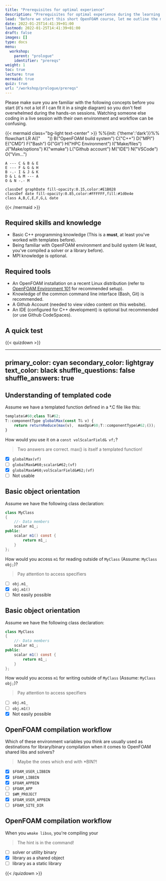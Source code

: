 ```yaml
---
title: "Prerequisites for optimal experience"
description: "Prerequisites for optimal experience during the learning process offered by the OpenFOAM parallelization workshop."
lead: "Before we start this short OpenFOAM course, let me outline the most important prerequisites for optimal experience during the learning process offered by the OpenFOAM parallelization workshop."
date: 2022-01-25T14:41:39+01:00
lastmod: 2022-01-25T14:41:39+01:00
draft: false
images: []
type: docs
menu:
  workshop:
    parent: "prologue"
    identifier: "prereqs"
weight: 1
toc: true
lecture: true
mermaid: true
quiz: true
url: "/workshop/prologue/prereqs"
---
```


Please make sure you are familiar with the following concepts before you start (it's not a lot if I can fit it in a single diagram) so you
don't feel overwhelmed during the hands-on sessions. Watching someone else coding in a live session with their own environment and
workflow can be confusing.

{{< mermaid class="bg-light text-center" >}}
%%{init: {'theme':'dark'}}%%
flowchart LR
    A(("&nbsp; &nbsp; &nbsp; "))
    B("OpenFOAM build system")
    C("C++")
    D("MPI")
    E("CMD")
    F("Bash")
    G("Git")
    H("HPC Environment")
    I("Make/files")
    J("Make/options")
    K("wmake")
    L("Github account")
    M("IDE")
    N("VSCode")
    O("Vim...")

    A --- C & B & E
    E --- F & G & H
    B -.- I & J & K
    D & L & M --- A
    O & N -.- M

    classDef graphDate fill-opacity:0.15,color:#E1B028
    classDef date fill-opacity:0.85,color:#FFFFFF,fill:#1d0e4e
    class A,B,C,E,F,G,L date
{{< /mermaid >}}

## Required skills and knowledge

- Basic C++ programming knowledge (This is a **must**, at least you've worked with templates before).
- Being familiar with OpenFOAM environment and build system (At least, you've compiled a solver or a library before).
- MPI knowledge is optional.

## Required tools

- An OpenFOAM installation on a recent Linux distribution (refer to [OpenFOAM Environment 101](/workshop/hands-on/openfoam-env-101/)
  for recommended setup).
- Knowledge of the common command line interface (Bash, Git) is recommended.
- A Github Account (needed to view video content on this website).
- An IDE (configured for C++ development) is optional but recommended (or use Github CodeSpaces).

## A quick test

{{< quizdown >}}

---
primary_color: cyan
secondary_color: lightgray
text_color: black
shuffle_questions: false
shuffle_answers: true
---

## Understanding of templated code

Assume we have a templated function defined in a *.C file like this:
```typescript
template&#60;class T&#62;
T::componentType globalMax(const T& v) {
    return returnReduce(max(v),  maxOp&#60;T::componentType&#62;());
}
```

How would you use it on a `const volScalarField& vf;`?

> Two answers are correct. max() is itself a templated function!

- [x] `globalMax(vf)`
- [ ] `globalMax&#60;scalar&#62;(vf)`
- [x] `globalMax&#60;volScalarField&#62;(vf)`
- [ ] Not usable

## Basic object orientation

Assume we have the following class declaration:

```java
class MyClass
{
    //- Data members
    scalar m1_;
public:
    scalar m1() const {
        return m1_;
    }
};
```

How would you access `m1` for reading outside of `MyClass` (Assume: `MyClass  obj;`)?

> Pay attention to access specifiers

- [ ] `obj.m1_`
- [x] `obj.m1()`
- [ ] Not easily possible

## Basic object orientation

Assume we have the following class declaration:

```java
class MyClass
{
    //- Data members
    scalar m1_;
public:
    scalar m1() const {
        return m1_;
    }
};
```

How would you access `m1` for writing outside of `MyClass` (Assume: `MyClass  obj;`)?

> Pay attention to access specifiers

- [ ] `obj.m1_`
- [ ] `obj.m1()`
- [x] Not easily possible

## OpenFOAM compilation workflow

Which of these environment variables you think are usually used as destinations for library/binary compilation
when it comes to OpenFOAM shared libs and solvers?

> Maybe the ones which end with *BIN?!

- [x] `$FOAM_USER_LIBBIN`
- [x] `$FOAM_LIBBIN`
- [x] `$FOAM_APPBIN`
- [ ] `$FOAM_APP`
- [ ] `$WM_PROJECT`
- [x] `$FOAM_USER_APPBIN`
- [ ] `$FOAM_SITE_DIR`

## OpenFOAM compilation workflow

When you `wmake libso`, you're compiling your

> The hint is in the command!

- [ ] solver or utility binary
- [x] library as a shared object
- [ ] library as a static library

{{< /quizdown >}}
